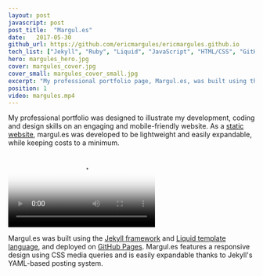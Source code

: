 ```yaml
---
layout: post
javascript: post
post_title:  "Margul.es"
date:   2017-05-30
github_url: https://github.com/ericmargules/ericmargules.github.io
tech_list: ["Jekyll", "Ruby", "Liquid", "JavaScript", "HTML/CSS", "GitHub Pages"]
hero: margules_hero.jpg
cover: margules_cover.jpg
cover_small: margules_cover_small.jpg
excerpt: "My professional portfolio page, Margul.es, was built using the Jekyll framework and Liquid template language, and deployed to GitHub Pages. Margul.es features a responsive design and is easily expandable thanks to Jekyll's YAML-based post system."
position: 1
video: margules.mp4
---
```


My professional portfolio was designed to illustrate my development, coding and design skills on an engaging and mobile-friendly website. As a [static website](https://en.wikipedia.org/wiki/Static_web_page), margul.es was developed to be lightweight and easily expandable, while keeping costs to a minimum.

<video class="post_video" poster="{{ site.url }}/images/{{ page.hero }}" controls>
	<source src="{{ site.url }}/videos/{{ page.video }}" type="video/mp4">
	Your browser does not support the video tag.
</video>

Margul.es was built using the [Jekyll framework](https://jekyllrb.com) and [Liquid template language](http://shopify.github.io/liquid), and deployed on [GitHub Pages](https://pages.github.com). Margul.es features a responsive design using CSS media queries and is easily expandable thanks to Jekyll's YAML-based posting system.

